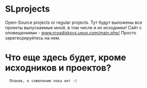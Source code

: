 # SLprojects
Open-Source projects or regular projects.
      Тут будут выложены все проекты выпускаемые мной, в том числе и их исходники!
      Сайт с оповещениями - www.rcosdisksys.ueuo.com/main.php/
      Просто зарегесрируйтесь на нем.
# Что еще здесь будет, кроме исходников и проектов?
      Планов, к сожелению пока нет :(
